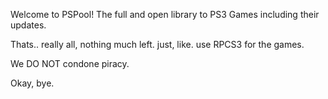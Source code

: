 Welcome to PSPool! The full and open library to PS3 Games including their updates.

Thats.. really all, nothing much left. just, like. use RPCS3 for the games.

We DO NOT condone piracy.

Okay, bye.
